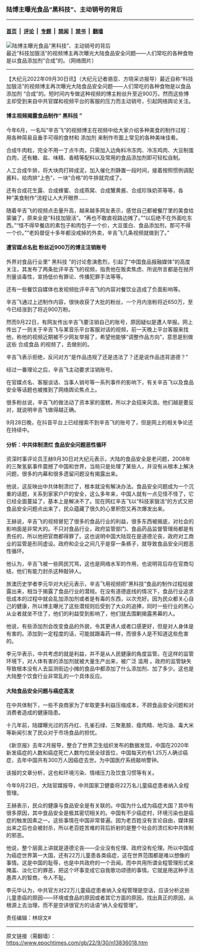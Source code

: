 ### 陆博主曝光食品“黑科技”、主动销号的背后

---

#### [首页](../../../..?n13836018) &nbsp;|&nbsp; [评论](../../../../../epoch-comment?n13836018) &nbsp;|&nbsp; [专题](../../../../../epoch-special?n13836018) &nbsp;|&nbsp; [禁闻](../../../../../epoch-news?n13836018) &nbsp;|&nbsp; [禁书](../../../../../books?n13836018) &nbsp;|&nbsp; [翻墙](https://github.com/gfw-breaker/nogfw/blob/master/README.md?n13836018)


<div><img alt="陆博主曝光食品“黑科技”、主动销号的背后" class="attachment-djy_600_400 size-djy_600_400 wp-post-image" src="https://i.epochtimes.com/assets/uploads/2022/09/id13836168-tt-600x400.jpg"/>
<div class="caption">
 最近“科技加狠活”的视频博主再次曝光大陆食品安全问题——人们常吃的各种食物是以食品添加剂“合成”的。（网络图片）
</div></div><hr/><div class="post_content" id="artbody" itemprop="articleBody">
 <!-- article content begin -->
 <p>
  【大纪元2022年09月30日讯】（大纪元记者骆亚、方晓采访报导）最近自称“科技加狠活”的视频博主再次曝光大陆食品安全问题——人们常吃的各种食物是以食品
  <ok href="https://www.epochtimes.com/gb/tag/%E6%B7%BB%E5%8A%A0%E5%89%82.html">
   添加剂
  </ok>
  “合成”的。短时间内专做这种视频的博主粉丝升至近900万。然而这些博主却受到来自中共官媒和视频平台的客服的压力而主动销号，引起网络舆论关注。
 </p>
 <h4>
  博主视频揭露食品制作“
  <ok href="https://www.epochtimes.com/gb/tag/%E9%BB%91%E7%A7%91%E6%8A%80.html">
   黑科技
  </ok>
  ”
 </h4>
 <p>
  今年6月，一名叫“辛吉飞”的视频博主在视频中给大家介绍多种美食的制作过程：用各种简易且垂手可得的食材和
  <ok href="https://www.epochtimes.com/gb/tag/%E6%B7%BB%E5%8A%A0%E5%89%82.html">
   添加剂
  </ok>
  来制作市面上常见的各种美味佳肴。
 </p>
 <p>
  合成牛肉粒，完全不用一丁点牛肉，只需加入边角料冷冻肉、冷冻鸡肉、大豆制蛋白肉，还有糖、盐、味精、香精等配料以及常用的食品添加剂即可轻松自制。
 </p>
 <p>
  人工合成牛排，将大块肉打碎成泥，加入催化剂静置一段时间，接着按照惯例调配酱料，给肉排“上色”，一块“合格”的牛排就完成了。
 </p>
 <p>
  还有合成花生露、合成蜂蜜、合成燕窝、合成蟹黄酱、合成珍珠奶茶等等，各种“美食制作”流程让人大开眼界……
 </p>
 <p>
  随着辛吉飞的视频点击量升高，越来越多网友表示，感觉自己都被餐厅里的美食给蒙骗了，原来全是“科技加狠活”。“再也不敢直视路边摊了。”“以后绝不在外面吃东西。”“怪不得早餐店的素包子和肉包子一个价，大豆蛋白、食品添加剂，那可不得一个价。”“老妈督促十多年都没戒掉的外卖，辛吉飞几条视频就做到了。”
 </p>
 <h4>
  遭官媒点名批 粉丝近900万的博主注销账号
 </h4>
 <p>
  外界对食品行业里“
  <ok href="https://www.epochtimes.com/gb/tag/%E9%BB%91%E7%A7%91%E6%8A%80.html">
   黑科技
  </ok>
  ”的讨论愈演愈烈，引起了“中国食品报融媒体”的高度关注，其发布了两条批评辛吉飞的视频，指责他在贩卖焦虑、所说所言都是在抛开剂量谈毒性，宣扬低价有罪论、传播犯罪手法等等。
 </p>
 <p>
  还有一些餐饮自媒体也发视频批评辛吉飞的内容对餐饮业造成了负面影响等。
 </p>
 <p>
  辛吉飞通过上述制作内容，很快收获了大批的粉丝，一个月内涨粉将近650万，至今已经涨到了将近900万粉。
 </p>
 <p>
  然而9月22日，有网友传出辛吉飞要注销自己的账号，原因疑似是遭人举报。网上传出了一则关于辛吉飞与某音乐平台客服对话的视频，前一天晚上平台客服来找他，称他的视频近期被不少网友举报了，希望他能够“调整作品方向”，意思是别做这些
  <ok href="https://www.epochtimes.com/gb/tag/%E5%90%88%E6%88%90%E9%A3%9F%E5%93%81.html">
   合成食品
  </ok>
  的视频了，去做别的。
 </p>
 <p>
  辛吉飞表示拒绝，反问对方“是作品违规了还是违法了？还是说作品违背道德？”
 </p>
 <p>
  经过一番理论之后，辛吉飞主动要求注销账号。
 </p>
 <p>
  在官媒点名、客服谈话、当事人销号等一系列事件的影响下，有关辛吉飞以及食品安全等话题也被推到了网络舆论焦点上。
 </p>
 <p>
  很多粉丝说，辛吉飞的做法动了资本家的蛋糕，所以才会招来风浪。他们越是要反对，就说明辛吉飞做得越正确。
 </p>
 <p>
  9月28日晚，在抖音平台上已经搜索不到辛吉飞的账号了，但是网上的相关争论还在持续中。
 </p>
 <h4>
  分析：中共体制溃烂 食品安全问题恶性循环
 </h4>
 <p>
  资深时事评论员王赫9月30日对大纪元表示，大陆的食品安全是老问题，2008年的三聚氢氨事件震撼了中国和世界，当局只是处理了某些人，并没有从根本上解决问题，很多的内幕和很多遗留问题没有揭露出来。
 </p>
 <p>
  他说，这反映出中共体制溃烂了，根本就没有解决办法。食品安全问题成为一个沉重的话题，关系到家家户户的安全，这么多年来，中国人就有一点见怪不怪了，它已经全面蔓延了，基本上是解决不了。现在网红辛吉飞以“科技家狠活”的方式又把食品安全问题点出来了，民众蕴藏了很久的心里积怨又再次爆发出来。
 </p>
 <p>
  王赫说，辛吉飞的视频冒犯了很多的食品行业的利益，很多东西被揭底，对社会的影响面是非常大的。不只对食品行业，政府监管部门、食品药品监督管理局都是有责任的，所以他把官商都得罪了。这也说明中国大陆现在是道德沦丧，政府对工商业的监管是形同虚设。政府和企业之间几乎是穿一条裤子，就导致食品安全问题恶性循环。
 </p>
 <p>
  他认为，辛吉飞被一些网民咒骂，这也是网络水军的作用，也说明背后存在官商勾结，他们有能力封杀这种敲钟人。
 </p>
 <p>
  旅澳历史学者李元华对大纪元表示，辛吉飞用视频把“黑科技”食品的制作过程给披露出来，相当于揭露了食品行业的潜规。在没有道德底线的情况下，食品行业追求低成本的过程中就会乱加添加剂或者是有毒的东西，以次充好。因为民众都关心自己的健康，所以博主曝光了这些潜规则后受到了大众的追捧，同时一些行业的黑心从业者就坐不住了，他们的利益受到影响了，他们就去围剿揭露黑幕的人。
 </p>
 <p>
  他说，有些添加剂会改变食品的外貌，令其更诱人或者口感更好，但是对人身体是有害的。添加到一定程度的话，可能就跟毒药一样，而很多人是不知道这些危害的。
 </p>
 <p>
  李元华表示，中共考虑的就是利益，并不是从人民健康的角度监管。在这样的监管环境下，对人体有害的添加剂就被大量生产出来，被广泛
  <ok href="https://www.epochtimes.com/gb/tag/%E6%BB%A5%E7%94%A8.html">
   滥用
  </ok>
  。政府的监管缺失导致根本没有人去监测街边小摊的食品中都添加了什么添加剂、加了多少。这也是大陆整个饮食行业非常乱的一个具体反应。
 </p>
 <h4>
  大陆食品安全问题与癌症高发
 </h4>
 <p>
  在中共体制下，一些不良商家为了牟取更多利益压缩成本，不顾食品安全问题和对消费者造成的健康隐患。
 </p>
 <p>
  十几年前，陆媒曝光过的苏丹红、孔雀石绿、三聚氰胺、瘦肉精、地沟油、毒大米等新闻引发了民众对于市场食品的担忧。
 </p>
 <p>
  《新京报》去年2月报导，整合了世界卫生组织发布的数据发现，中国在2020年新发癌症的人数和癌症死亡人数均位居全球首位，中国每天约有1.25万人确诊癌症，去年中国共有300万人因癌症去世。为中国医疗系统敲响警钟。
 </p>
 <p>
  该报的文章分析，这也和环境污染、情绪压力及饮食习惯等有关。
 </p>
 <p>
  今年9月23日，大陆官媒报导，中共国家卫健委将22万名儿童癌症患者纳入全程管理。
 </p>
 <p>
  王赫表示，民众的健康与食品安全是有关联的。中国为什么成为癌症大国？其中有很多原因，其中食品安全是极其密切相关的。中国有不少癌症村，环境污染也是癌症的触发因素之一。这些事情在中国非常普遍。因为老百姓没有言论自由，媒体报出来之后也会被封杀，所以老百姓苦难的背后折射的是整个社会的溃烂和中共体制的邪恶。
 </p>
 <p>
  他说，整个层面上讲就是道德沦丧——企业没有伦理、政府没有伦理。所以中国成为癌症世界第一大国，还有22万儿童患各类癌症，这在世界范围都是难以想像的事情。这是中国的耻辱，也是中共政府的一个丑闻。而中共用所谓全程管理形式来掩盖、淡化它的罪恶，把这个坏事变成它自我歌功颂德的事情。它就是用这种手法愚弄人的智商，令人不耻。
 </p>
 <p>
  李元华认为，中共官方对22万儿童癌症患者纳入全程管理是空话，应该分析这些儿童患癌的原因——环境或食品的原因或者其它方面的原因，找出真正的原因，从根源上去治理，而不是空讲很官方的话语“纳入全程管理”。
 </p>
 <p>
  责任编辑：林琮文#
 </p>
 <!-- article content end -->
 <div id="below_article_ad">
 </div>
</div>


---

原文链接（需翻墙）：https://www.epochtimes.com/gb/22/9/30/n13836018.htm